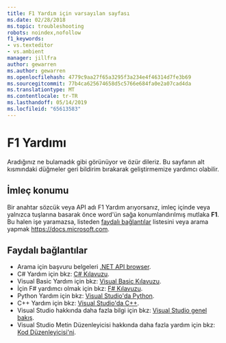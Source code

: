 ```yaml
---
title: F1 Yardım için varsayılan sayfası
ms.date: 02/28/2018
ms.topic: troubleshooting
robots: noindex,nofollow
f1_keywords:
- vs.texteditor
- vs.ambient
manager: jillfra
author: gewarren
ms.author: gewarren
ms.openlocfilehash: 4779c9aa27f65a3295f3a234e4f46314d7fe3b69
ms.sourcegitcommit: 77b4ca625674658d5c5766e684fa0e2a07cad4da
ms.translationtype: MT
ms.contentlocale: tr-TR
ms.lasthandoff: 05/14/2019
ms.locfileid: "65613583"
---
```

# <a name="f1-help"></a>F1 Yardımı

Aradığınız ne bulamadık gibi görünüyor ve özür dileriz. Bu sayfanın alt kısmındaki düğmeler geri bildirim bırakarak geliştirmemize yardımcı olabilir.

## <a name="cursor-position"></a>İmleç konumu

Bir anahtar sözcük veya API adı F1 Yardım arıyorsanız, imleç içinde veya yalnızca tuşlarına basarak önce word'ün sağa konumlandırılmış mutlaka **F1**. Bu halen işe yaramazsa, listeden [faydalı bağlantılar](#useful-links) listesini veya arama yapmak https://docs.microsoft.com.

## <a name="useful-links"></a>Faydalı bağlantılar

- Arama için başvuru belgeleri [.NET API browser](/dotnet/api/).
- C# Yardım için bkz: [C# Kılavuzu](/dotnet/csharp/index).
- Visual Basic Yardım için bkz: [Visual Basic Kılavuzu](/dotnet/visual-basic/).
- İçin F# yardımcı olmak için bkz: [ F# Kılavuzu](/dotnet/fsharp/).
- Python Yardım için bkz: [Visual Studio'da Python](../../python/overview-of-python-tools-for-visual-studio.md).
- C++ Yardım için bkz: [Visual Studio'da C++](/cpp/visual-cpp-in-visual-studio).
- Visual Studio hakkında daha fazla bilgi için bkz: [Visual Studio genel bakış](../../get-started/visual-studio-ide.md).
- Visual Studio Metin Düzenleyicisi hakkında daha fazla yardım için bkz: [Kod Düzenleyicisi'ni](../../ide/writing-code-in-the-code-and-text-editor.md).
